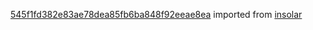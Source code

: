 [545f1fd382e83ae78dea85fb6ba848f92eeae8ea](https://github.com/insolar/insolar/commit/545f1fd382e83ae78dea85fb6ba848f92eeae8ea) imported from [insolar](https://github.com/insolar/insolar)
